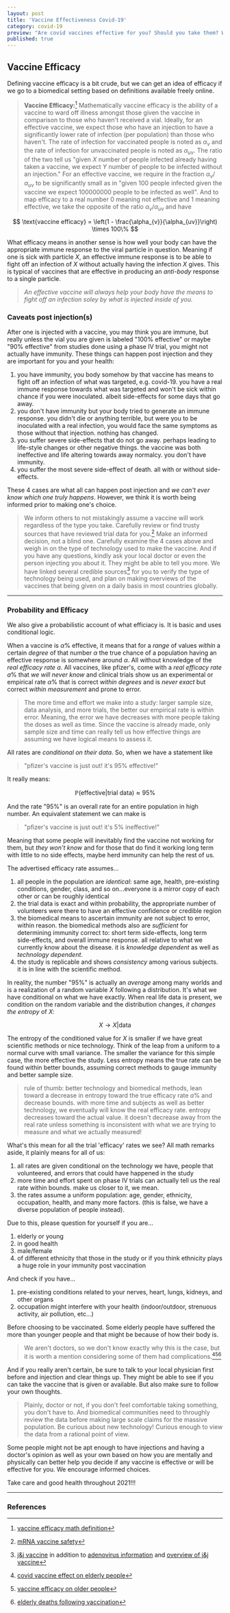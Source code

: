 ```yaml
---
layout: post
title: 'Vaccine Effectiveness Covid-19'
category: covid-19
preview: "Are covid vaccines effective for you? Should you take them? What exactly is the advertised label '95%' or '66%' effective in laymen's terms? mathematical terms? Read on to find out! Both for you and the welfare of those around you."
published: true
---
```


## Vaccine Efficacy

Defining vaccine efficacy is a bit crude, but we can get an idea of efficacy if we go to a biomedical setting based on definitions available freely online.

> **Vaccine Efficacy:**[^1] Mathematically vaccine efficacy is the ability of a vaccine to ward off illness amongst those given the vaccine in comparison to those who haven't received a vial. Ideally, for an effective vaccine, we expect those who have an injection to have a significantly lower rate of infection (per population) than those who haven't. The rate of infection for vaccinated people is noted as $\alpha_v$ and the rate of infection for unvaccinated people is noted as $\alpha_{uv}$. The ratio of the two tell us "given $X$ number of people infected already having taken a vaccine, we expect $Y$ number of people to be infected without an injection." For an effective vaccine, we require in the fraction $\alpha_{v}/\alpha_{uv}$ to be significantly small as in "given 100 people infected given the vaccine we expect 100000000 people to be infected as well". And to map efficacy to a real number 0 meaning not effective and 1 meaning effective, we take the opposite of the ratio $\alpha_{v}/\alpha_{uv}$ and have

$$
\text{vaccine efficacy} = \left(1 - \frac{\alpha_{v}}{\alpha_{uv}}\right) \times 100\%
$$

What efficacy means in another sense is how well your body can have the appropriate immune response to the viral particle in question. Meaning if one is sick with particle $X$, an effective immune response is to be able to fight off an infection of $X$ without actually having the infection $X$ gives. This is typical of vaccines that are effective in producing an *anti-body* response to a single particle.

> *An effective vaccine will always help your body have the means to fight off an infection soley by what is injected inside of you.*

### Caveats post injection(s)

After one is injected with a vaccine, you may think you are immune, but really unless the vial you are given is labeled "100% effective" or maybe "90% effective" from studies done using a phase IV trial, you might not actually have immunity. These things can happen post injection and they are important for you and your health:

1. you have immunity, you body somehow by that vaccine has means to fight off an infection of what was targeted, e.g. covid-19. you have a real immune response towards what was targeted and won't be sick within chance if you were inoculated. albeit side-effects for some days that go away.
2. you don't have immunity but your body tried to generate an immune response. you didn't die or anything terrible, but were you to be inoculated with a real infection, you would face the same symptoms as those without that injection. nothing has changed.
3. you suffer severe side-effects that do not go away. perhaps leading to life-style changes or other negative things. the vaccine was both ineffective and life altering towards away normalcy. you don't have immunity.
4. you suffer the most severe side-effect of death. all with or without side-effects.

These 4 cases are what all can happen post injection and *we can't ever know which one truly happens*. However, we think it is worth being informed prior to making one's choice.

> We inform others to not mistakingly assume a vaccine will work regardless of the type you take. Carefully review or find trusty sources that have reviewed trial data for you.[^2] Make an informed decision, not a blind one. Carefully examine the 4 cases above and weigh in on the type of technology used to make the vaccine. And if you have any questions, kindly ask your local doctor or even the person injecting you about it. They might be able to tell you more. We have linked several credible sources[^3] for you to verify the type of technology being used, and plan on making overviews of the vaccines that being given on a daily basis in most countries globally.

***

### Probability and Efficacy

We also give a probabilistic account of what efficiacy is. It is basic and uses conditional logic.

When a vaccine is $\alpha\%$ effective, it means that for a *range* of values *within* a certain *degree* of that number $\alpha$ the true chance of a population having an effective response is somewhere around $\alpha$. All without knowledge of the *real efficacy rate* $a$. All vaccines, like pfizer's, come with a *real efficacy rate* $a\%$ that *we will never know* and clinical trials show us an experimental or empirical rate $\alpha\%$ that is correct *within degrees* and is *never exact* but correct *within measurement* and prone to error.

> The more time and effort we make into a study: larger sample size, data analysis, and more trials, the better our empirical rate is within error. Meaning, the error we have decreases with more people taking the doses as well as time. Since the vaccine is already made, only sample size and time can really tell us how effective things are assuming we have logical means to assess it.

All rates are *conditional on their data*. So, when we have a statement like

> "pfizer's vaccine is just out! it's 95% effective!"

It really means:

$$
\mathbb{P}(\text{effective}| \text{trial data}) \approx 95\%
$$

And the rate "95%" is an overall rate for an entire population in high number. An equivalent statement we can make is

> "pfizer's vaccine is just out! it's 5% ineffective!"

Meaning that some people will inevitably find the vaccine not working for them, but *they won't know* and for those that do find it working long term with little to no side effects, maybe herd immunity can help the rest of us.

The advertised efficacy rate assumes...

1. all people in the population are *identical*: same age, health, pre-existing conditions, gender, class, and so on...everyone is a mirror copy of each other or can be roughly identical
2. the trial data is exact and within probability, the appropriate number of volunteers were there to have an effective confidence or credible region
3. the biomedical means to ascertain immunity are not subject to error, within reason. the biomedical methods also are *sufficient* for determining immunity correct to: short term side-effects, long term side-effects, and overall immune response. all relative to what we currently know about the disease. it is *knowledge dependent* as well as *technology dependent*.
4. the study is replicable and shows *consistency* among various subjects. it is in line with the scientific method.

In reality, the number "95%" is actually an *average* among many worlds and is a realization of a random variable $X$ following a distribution. It's what we have conditional on what we have exactly. When real life data is present, we condition on the random variable and the distribution changes, *it changes the entropy* of $X$:

$$
X \to X|\text{data}
$$

The entropy of the conditioned value for $X$ is smaller if we have great scientific methods or nice technology. Think of the leap from a uniform to a normal curve with small variance. The smaller the variance for this simple case, the more effective the study. Less entropy means the true rate can be found within better bounds, assuming correct methods to gauge immunity and better sample size.

> rule of thumb: better technology and biomedical methods, lean toward a decrease in entropy toward the true efficacy rate $a\%$ and decrease bounds. with more time and subjects as well as better technology, we eventually will know the real efficacy rate. entropy decreases toward the actual value. it doesn't decrease away from the real rate unless something is inconsistent with what we are trying to measure and what we actually measured!

What's this mean for all the trial 'efficacy' rates we see? All math remarks aside, it plainly means for all of us:

1. all rates are given conditional on the technology we have, people that volunteered, and errors that could have happened in the study
2. more time and effort spent on phase IV trials can actually tell us the real rate within bounds. make us closer to it, we mean.
3. the rates assume a uniform population: age, gender, ethnicity, occupation, health, and many more factors. (this is false, we have a diverse population of people instead).

Due to this, please question for yourself if you are...

1. elderly or young
2. in good health
3. male/female
4. of different ethnicity that those in the study or if you think ethnicity plays a huge role in your immunity post vaccination

And check if you have...

1. pre-existing conditions related to your nerves, heart, lungs, kidneys, and other organs
2. occupation might interfere with your health (indoor/outdoor, strenuous activity, air pollution, etc...)

Before choosing to be vaccinated. Some elderly people have suffered the more than younger people and that might be because of how their body is.

> We aren't doctors, so we don't know exactly why this is the case, but it is worth a mention considering some of them had complications.[^4][^5][^6]

And if you really aren't certain, be sure to talk to your local physician first before and injection and clear things up. They might be able to see if you can take the vaccine that is given or available. But also make sure to follow your own thoughts.

> Plainly, doctor or not, if you don't feel comfortable taking something, you don't have to. And biomedical communities need to throughly review the data before making large scale claims for the massive population. Be curious about new technology! Curious enough to view the data from a rational point of view.

Some people might not be apt enough to have injections and having a doctor's opinion as well as your own based on how you are mentally and physically can better help you decide if any vaccine is effective or will be effective for you. We encourage informed choices.

Take care and good health throughout 2021!!!

---

### References

[^1]: [vaccine efficacy math definition](https://www.ncbi.nlm.nih.gov/pmc/articles/PMC2536484/pdf/bullwho00089-0084.pdf)
[^2]: [mRNA vaccine safety](https://medicalxpress.com/news/2020-12-mrna-vaccine-safety.html)
[^3]: [j&j vaccine](https://www.city-journal.org/advantages-of-the-johnson-and-johnson-covid-vaccine) in addition to [adenovirus information](https://www.britannica.com/science/adenovirus) and [overview of j&j vaccine](https://news.northeastern.edu/2021/02/11/heres-how-the-johnson-johnson-vaccine-compares-to-others/)

[^4]: [covid vaccine effect on elderly people](https://www.theguardian.com/world/2020/jun/23/covid-19-vaccine-may-not-work-for-at-risk-older-people-say-scientists)

[^5]: [vaccine efficacy on older people](https://pubmed.ncbi.nlm.nih.gov/33320183/)

[^6]: [elderly deaths following vaccination](https://nltimes.nl/2021/02/08/fifteen-elderly-died-within-days-receiving-covid-19-vaccination)
